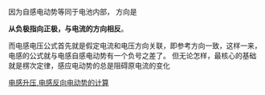 因为自感电动势等同于电池内部， 方向是  

**从负极指向正极，与电流的方向相反**。  

而电感电压公式首先就是假定电流和电压方向关联，即参考方向一致，这样一来，电感的公式就与电感自感电动势有一个负号之差了。 但无论怎样，最核心的基础就是楞次定律，感应电动势的总是阻碍原电流的变化

[电感升压,电感反向电动势的计算](https://www.bilibili.com/video/BV15K41167Je/?share_source=copy_web&vd_source=6d2f18af1a0650808533148055723b16)